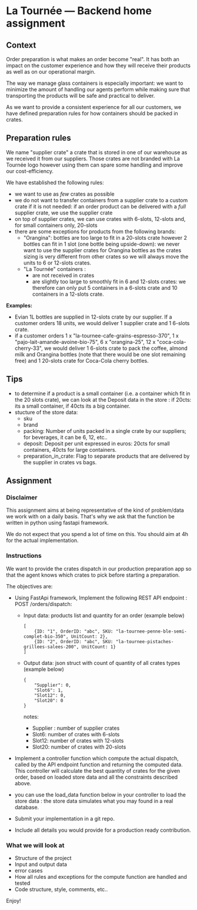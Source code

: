 # La Tournée — Backend home assignment

## Context

Order preparation is what makes an order become "real". It has both an impact on the customer experience and how they will receive their products as well as on our operational margin.

The way we manage glass containers is especially important: we want to minimize the amount of handling our agents perform while making sure
that transporting the products will be safe and practical to deliver.

As we want to provide a consistent experience for all our customers, we have defined preparation rules for how containers should be packed in crates.


## Preparation rules

We name "supplier crate" a crate that is stored in one of our warehouse as we received it from our suppliers. 
Those crates are not branded with La Tournée logo however using them can spare some handling and improve our cost-efficiency.


We have established the following rules:

- we want to use as _few_ crates as possible
- we do not want to transfer containers from a supplier crate to a custom crate if it is not needed: if an order product can be delivered with a *full* supplier crate, we use the supplier crate
- on top of supplier crates, we can use crates with 6-slots, 12-slots and, for small containers only, 20-slots
- there are some exceptions for products from the following brands:
	- "Orangina": bottles are too large to fit in a 20-slots crate however 2 bottles can fit in 1 slot (one bottle being upside-down): we never want to use the supplier crates for Orangina bottles as the crates sizing is very different from other crates so we will always move the units to 6 or 12-slots crates.
	- "La Tournée" containers : 
	   - are not received in crates
	   - are slightly too large to smoothly fit in 6 and 12-slots crates: we therefore can only put 5 containers in a 6-slots crate and 10 containers in a 12-slots crate.

**Examples:**
* Evian 1L bottles are supplied in 12-slots crate by our supplier. If a customer orders 18 units, we would deliver 1 supplier crate and 1 6-slots crate.
* if a customer orders 1 x "la-tournee-cafe-grains-espresso-370", 1 x "pajo-lait-amande-avoine-bio-75", 6 x "orangina-25", 12 x "coca-cola-cherry-33", we would deliver 1 6-slots crate to pack the coffee, almond milk and Orangina bottles (note that there would be one slot remaining free) and 1 20-slots crate for Coca-Cola cherry bottles.

## Tips

* to determine if a product is a small container (i.e. a container which fit in the 20 slots crate), we can look at the Deposit data in the store : if 20cts: its a small container, if 40cts its a big container.
* stucture of the store data:
  - sku
  - brand
  - packing: Number of units packed in a single crate by our suppliers; for beverages, it can be 6, 12, etc..
  - deposit: Deposit per unit expressed in euros: 20cts for small containers, 40cts for large containers.
  - preparation_in_crate: Flag to separate products that are delivered by the supplier in crates vs bags.

## Assignment

### Disclaimer

This assignment aims at being representative of the kind of problem/data we work with on a daily basis. 
That's why we ask that the function be written in python using fastapi framework.

We do not expect that you spend a lot of time on this. You should aim at 4h for the actual implementation.


### Instructions

We want to provide the crates dispatch in our production preparation app so that the agent knows which crates to pick before starting a preparation.

The objectives are:

* Using FastApi framework, Implement the following REST API endpoint : POST /orders/dispatch:
  * Input data: products list and quantity for an order (example below)

	```
	[
		{ID: "1", OrderID: "abc", SKU: "la-tournee-penne-ble-semi-complet-bio-350", UnitCount: 2},
		{ID: "2", OrderID: "abc", SKU: "la-tournee-pistaches-grillees-salees-200", UnitCount: 1}
	]
	```
  * Output data: json struct with count of quantity of all crates types (example below)
	```
	{
		"Supplier": 0,
		"Slot6": 1,
		"Slot12": 0,
		"Slot20": 0
	}
	```

	notes:
	- Supplier : number of supplier crates
	- Slot6:     number of crates with 6-slots
	- Slot12:    number of crates with 12-slots
	- Slot20:    number of crates with 20-slots


* Implement a controller function which compute the actual dispatch, called by the API endpoint function and returning the computed data. This controller will calculate the best quantity of crates for the given order, based on loaded store data and all the constraints described above.
* you can use the load_data function below in your controller to load the store data : the store data simulates what you may found in a real database.

* Submit your implementation in a git repo.
* Include all details you would provide for a production ready contribution.

### What we will look at

* Structure of the project
* Input and output data
* error cases
* How all rules and exceptions for the compute function are handled and tested
* Code structure, style, comments, etc..



Enjoy!